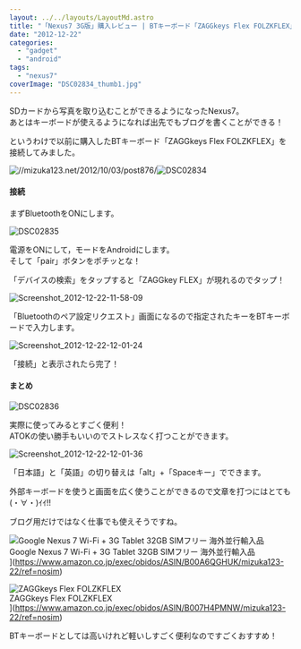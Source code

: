 ```yaml
---
layout: ../../layouts/LayoutMd.astro
title: "「Nexus7 3G版」購入レビュー | BTキーボード「ZAGGkeys Flex FOLZKFLEX」を接続してみた"
date: "2012-12-22"
categories: 
  - "gadget"
  - "android"
tags: 
  - "nexus7"
coverImage: "DSC02834_thumb1.jpg"
---
```


SDカードから写真を取り込むことができるようになったNexus7。  
あとはキーボードが使えるようになれば出先でもブログを書くことができる！

というわけで以前に購入したBTキーボード「ZAGGkeys Flex FOLZKFLEX」を接続してみました。

![//mizuka123.net/2012/10/03/post876/](/archive/images/DSC02834.jpg "ZAGGkeys Flexを買ってみた | みずかるちゃー")![DSC02834](/archive/images/DSC02834_thumb.jpg "DSC02834")

#### 接続

まずBluetoothをONにします。

![DSC02835](/archive/images/DSC02835_thumb.jpg "DSC02835")

電源をONにして，モードをAndroidにします。  
そして「pair」ボタンをポチッとな！

「デバイスの検索」をタップすると「ZAGGkey FLEX」が現れるのでタップ！

![Screenshot_2012-12-22-11-58-09](/archive/images/Screenshot_2012-12-22-11-58-09_thumb.png "Screenshot_2012-12-22-11-58-09")

「Bluetoothのペア設定リクエスト」画面になるので指定されたキーをBTキーボードで入力します。

![Screenshot_2012-12-22-12-01-24](/archive/images/Screenshot_2012-12-22-12-01-24_thumb.png "Screenshot_2012-12-22-12-01-24")

「接続」と表示されたら完了！

#### まとめ

![DSC02836](/archive/images/DSC02836_thumb.jpg "DSC02836")

実際に使ってみるとすごく便利！  
ATOKの使い勝手もいいのでストレスなく打つことができます。

![Screenshot_2012-12-22-12-01-36](/archive/images/Screenshot_2012-12-22-12-01-36_thumb.png "Screenshot_2012-12-22-12-01-36")

「日本語」と「英語」の切り替えは「alt」+「Spaceキー」でできます。

外部キーボードを使うと画面を広く使うことができるので文章を打つにはとても(・∀・)ｲｲ!!

ブログ用だけではなく仕事でも使えそうですね。

![Google Nexus 7 Wi-Fi + 3G Tablet 32GB SIMフリー 海外並行輸入品](/archive/images/41OjNcR2FTL._SL160_.jpg)  
Google Nexus 7 Wi-Fi + 3G Tablet 32GB SIMフリー 海外並行輸入品  
](https://www.amazon.co.jp/exec/obidos/ASIN/B00A6QGHUK/mizuka123-22/ref=nosim)

![ZAGGkeys Flex FOLZKFLEX](/archive/images/514rNyC0%2B4L._SL160_.jpg)  
ZAGGkeys Flex FOLZKFLEX  
](https://www.amazon.co.jp/exec/obidos/ASIN/B007H4PMNW/mizuka123-22/ref=nosim)

BTキーボードとしては高いけれど軽いしすごく便利なのですごくおすすめ！
